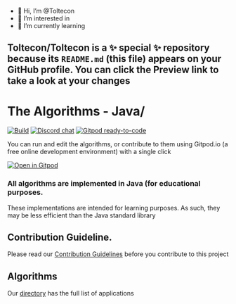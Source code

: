 - 👋 Hi, I’m @Toltecon
- 👀 I’m interested in        
- 🌱 I’m currently learning    

Toltecon/Toltecon is a ✨ special ✨ repository because its `README.md` (this file) appears on your GitHub profile.
You can click the Preview link to take a look at your changes
-
# The Algorithms - Java/ 

[![Build](https://github.com/TheAlgorithms/Java/actions/workflows/build.yml/badge.svg?branch=master)](https://github.com/TheAlgorithms/Java/actions/workflows/build.yml)
[![Discord chat](https://img.shields.io/discord/808045925556682782.svg?logo=discord&colorB=7289DA&style=flat-square)](https://discord.gg/c7MnfGFGa6)
[![Gitpod ready-to-code](https://img.shields.io/badge/Gitpod-ready--to--code-blue?logo=gitpod)](https://gitpod.io/#https://github.com/TheAlgorithms/Java)


You can run and edit the algorithms, or contribute to them using Gitpod.io (a free online development environment) with a single click

[![Open in Gitpod](https://gitpod.io/button/open-in-gitpod.svg)](https://gitpod.io/#https://github.com/TheAlgorithms/Java)

### All algorithms are implemented in Java (for educational purposes.
These implementations are intended for learning purposes. As such, they may be less efficient than the Java standard library

## Contribution Guideline.
Please read our [Contribution Guidelines](CONTRIBUTING.md) before you contribute to this project

## Algorithms
Our [directory](DIRECTORY.md) has the full list of applications
